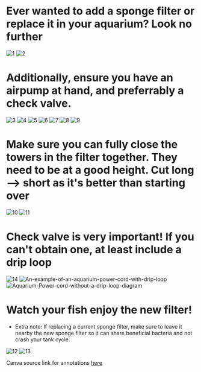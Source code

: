 # Ever wanted to add a sponge filter or replace it in your aquarium? Look no further

![1](https://github.com/se1yu/fish-feeder-portal-and-sponge-filter-mods-guide/assets/121521414/20737af6-78dd-482c-96c9-3a865889a6a2)
![2](https://github.com/se1yu/fish-feeder-portal-and-sponge-filter-mods-guide/assets/121521414/aacd9000-51ed-4e0b-b2b4-f20e8a4937c8)
# Additionally, ensure you have an airpump at hand, and preferrably a check valve.
![3](https://github.com/se1yu/fish-feeder-portal-and-sponge-filter-mods-guide/assets/121521414/8d839998-1115-4c7d-98e9-11878c28b787)
![4](https://github.com/se1yu/fish-feeder-portal-and-sponge-filter-mods-guide/assets/121521414/3aa76816-cc5e-4024-92bc-ca800c3c64b3)
![5](https://github.com/se1yu/fish-feeder-portal-and-sponge-filter-mods-guide/assets/121521414/9193b3ba-c154-4026-b740-90c48b1ce00a)
![6](https://github.com/se1yu/fish-feeder-portal-and-sponge-filter-mods-guide/assets/121521414/c14227f6-5c36-436b-92aa-d8883cfe3957)
![7](https://github.com/se1yu/fish-feeder-portal-and-sponge-filter-mods-guide/assets/121521414/da16cec6-9b9d-41ec-b57d-f61a2b43a27d)
![8](https://github.com/se1yu/fish-feeder-portal-and-sponge-filter-mods-guide/assets/121521414/de94cf66-bdd4-4cee-bfe3-2044e4003185)
![9](https://github.com/se1yu/fish-feeder-portal-and-sponge-filter-mods-guide/assets/121521414/da83baae-b248-4c37-a0c5-caaaa1e15dee)

# Make sure you can fully close the towers in the filter together. They need to be at a good height. Cut long --> short as it's better than starting over
![10](https://github.com/se1yu/fish-feeder-portal-and-sponge-filter-mods-guide/assets/121521414/630513c5-f938-41cb-8ddc-8e828ee059b3)
![11](https://github.com/se1yu/fish-feeder-portal-and-sponge-filter-mods-guide/assets/121521414/8052f150-d5e0-47dc-83b5-011a0feb0cc8)

# Check valve is very important! If you can't obtain one, at least include a drip loop
![14](https://github.com/se1yu/fish-feeder-portal-and-sponge-filter-mods-guide/assets/121521414/9229a630-bbb0-4ee1-8ef2-782ba8ac5b99)
![An-example-of-an-aquarium-power-cord-with-drip-loop](https://github.com/se1yu/fish-feeder-portal-and-sponge-filter-mods-guide/assets/121521414/551a0e83-06b4-4a5a-8bf4-a097772d1894)
![Aquarium-Power-cord-without-a-drip-loop-diagram](https://github.com/se1yu/fish-feeder-portal-and-sponge-filter-mods-guide/assets/121521414/ba4ccc0e-8081-4660-8167-af864339f721)

# Watch your fish enjoy the new filter! 
- Extra note: If replacing a current sponge filter, make sure to leave it nearby the new sponge filter so it can share beneficial bacteria and not crash your tank cycle.


![12](https://github.com/se1yu/fish-feeder-portal-and-sponge-filter-mods-guide/assets/121521414/55eccb8e-0c2e-453d-926a-75df295840a5)
![13](https://github.com/se1yu/fish-feeder-portal-and-sponge-filter-mods-guide/assets/121521414/1a8c2c95-c476-47ff-a062-1e44fdc6341d)


Canva source link for annotations [here](https://www.canva.com/design/DAGKfuVCNqM/RlYP-2KsL4oAZHrjJbxNuQ/edit?utm_content=DAGKfuVCNqM&utm_campaign=designshare&utm_medium=link2&utm_source=sharebutton)

